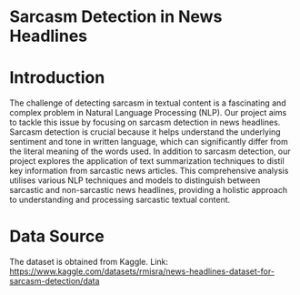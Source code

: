# Sarcasm Detection in News Headlines

# Introduction
The challenge of detecting sarcasm in textual content is a fascinating and complex problem in Natural Language Processing (NLP). Our project aims to tackle this issue by focusing on sarcasm detection in news headlines. Sarcasm detection is crucial because it helps understand the underlying sentiment and tone in written language, which can significantly differ from the literal meaning of the words used. In addition to sarcasm detection, our project explores the application of text summarization techniques to distil key information from sarcastic news articles. This comprehensive analysis utilises various NLP techniques and models to distinguish between sarcastic and non-sarcastic news headlines, providing a holistic approach to understanding and processing sarcastic textual content.

# Data Source
The dataset is obtained from Kaggle. Link: https://www.kaggle.com/datasets/rmisra/news-headlines-dataset-for-sarcasm-detection/data
